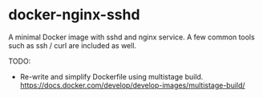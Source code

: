 # docker-nginx-sshd
A minimal Docker image with sshd and nginx service. A few common tools such as ssh / curl are included as well.

TODO:
- Re-write and simplify Dockerfile using multistage build. https://docs.docker.com/develop/develop-images/multistage-build/
